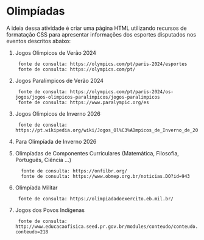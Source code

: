 # Olimpíadas

A ideia dessa atividade é criar uma página HTML utilizando recursos de formatação CSS para apresentar  informações dos esportes disputados nos eventos descritos abaixo:

1.    Jogos Olímpicos de Verão 2024

           fonte de consulta: https://olympics.com/pt/paris-2024/esportes
           fonte de consulta: https://olympics.com/pt/ 

2.    Jogos Paralímpicos de Verão 2024

           fonte de consulta: https://olympics.com/pt/paris-2024/os-jogos/jogos-olimpicos-paralimpicos/jogos-paralimpicos
           fonte de consulta: https://www.paralympic.org/es

3.    Jogos Olímpicos de Inverno 2026

           fonte de consulta: https://pt.wikipedia.org/wiki/Jogos_Ol%C3%ADmpicos_de_Inverno_de_2026

4.   Para Olimpíada de Inverno 2026

5.   Olimpíadas de Componentes Curriculares (Matemática, Filosofia, Português, Ciência …)

           fonte de consulta: https://onfilbr.org/
           fonte de consulta: https://www.obmep.org.br/noticias.DO?id=943

6.    Olimpíada Militar

           fonte de consulta: https://olimpiadadoexercito.eb.mil.br/

7.    Jogos dos Povos Indígenas

           fonte de consulta: http://www.educacaofisica.seed.pr.gov.br/modules/conteudo/conteudo.php?conteudo=218
